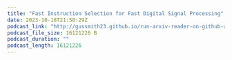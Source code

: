 ```yaml
---
title: "Fast Instruction Selection for Fast Digital Signal Processing"
date: 2023-10-18T21:58:29Z
podcast_link: "http://gussmith23.github.io/run-arxiv-reader-on-github-actions/audio/Fast_Instruction_Selection_for_Fast_Digital_Signal_Processing.mp3"
podcast_file_size: 16121226 B
podcast_duration: ""
podcast_length: 16121226
---
```

